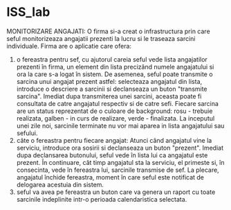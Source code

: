 # ISS_lab

MONITORIZARE ANGAJATI:
  O firma si-a creat o infrastructura prin care seful monitorizeaza angajatii prezenti la lucru si le traseaza
sarcini individuale. Firma are o aplicatie care ofera:
  1. o fereastra pentru sef, cu ajutorul careia seful vede lista angajatilor prezenti în firma, un
element din lista precizând numele angajatului si ora la care s-a logat în sistem. De asemenea,
seful poate transmite o sarcina unui angajat prezent astfel: selecteaza angajatul din lista,
introduce o descriere a sarcinii si declanseaza un buton "transmite sarcina". Imediat dupa
transmiterea unei sarcini, aceasta poate fi consultata de catre angajatul respectiv si de catre sefi. 
Fiecare sarcina are un status reprezentat de o culoare de background: rosu - trebuie realizata, 
galben - in curs de realizare, verde - finalizata. La inceputul unei zile noi, sarcinile terminate nu vor 
mai aparea in lista angajatului sau sefului.
  2. câte o fereastra pentru fiecare angajat: Atunci când angajatul vine la serviciu, introduce ora
sosirii si declanseaza un buton "prezent". Imediat dupa declansarea butonului, seful vede în
lista lui ca angajatul este prezent. În continuare, cât timp angajatul sta la serviciu, el primeste
si, în consecinta, vede în fereastra lui, sarcinile transmise de sef. La plecare, angajatul închide
fereastra, moment în care seful este notificat de delogarea acestuia din sistem.  
  4. seful va avea pe fereastra un buton care va genera un raport cu toate sarcinile indeplinite intr-o 
perioada calendaristica selectata.
